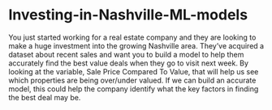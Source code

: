 # Investing-in-Nashville-ML-models

You just started working for a real estate company and they are looking to make a huge investment into the growing Nashville area. They’ve acquired a dataset about recent sales and want you to build a model to help them accurately find the best value deals when they go to visit next week.  By looking at the variable, Sale Price Compared To Value, that will help us see which properties are being over/under valued. If we can build an accurate model, this could help the company identify what the key factors in finding the best deal may be.
